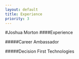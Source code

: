```yaml
---
layout: default
title: Experience
priority: 3
---
```


#Joshua Morton
####Experience

#####Career Ambassador

#####Decision First Technologies

#####